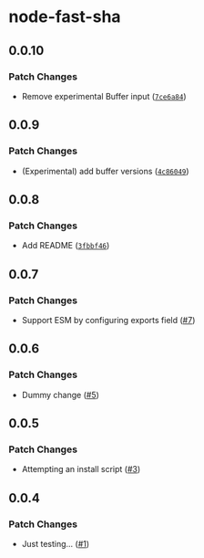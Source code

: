# node-fast-sha

## 0.0.10

### Patch Changes

- Remove experimental Buffer input ([`7ce6a84`](https://github.com/FormidableLabs/node-fast-sha/commit/7ce6a843197c6434f544db1a4fca072f5a97bf52))

## 0.0.9

### Patch Changes

- (Experimental) add buffer versions ([`4c86049`](https://github.com/FormidableLabs/node-fast-sha/commit/4c86049d70d40046ea85b0b1261e79df6688b07d))

## 0.0.8

### Patch Changes

- Add README ([`3fbbf46`](https://github.com/FormidableLabs/node-fast-sha/commit/3fbbf4677a5c89535e93180392ea2f1ab68958fb))

## 0.0.7

### Patch Changes

- Support ESM by configuring exports field ([#7](https://github.com/FormidableLabs/node-fast-sha/pull/7))

## 0.0.6

### Patch Changes

- Dummy change ([#5](https://github.com/FormidableLabs/node-fast-sha/pull/5))

## 0.0.5

### Patch Changes

- Attempting an install script ([#3](https://github.com/FormidableLabs/node-fast-sha/pull/3))

## 0.0.4

### Patch Changes

- Just testing... ([#1](https://github.com/FormidableLabs/node-fast-sha/pull/1))
